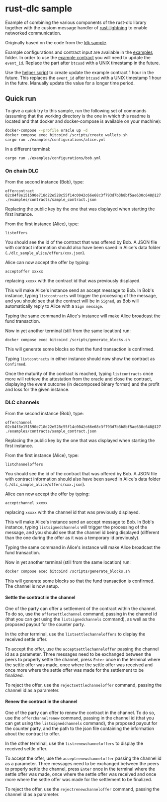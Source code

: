 # rust-dlc sample

Example of combining the various components of the rust-dlc library together with the custom message handler of [rust-lightning](https://github.com/rust-bitcoin/rust-lightning) to enable networked communication.

Originally based on the code from the [ldk sample](https://github.com/lightningdevkit/ldk-sample).

Example configurations and contract input are available in the [examples](./examples) folder.
In order to use the [example contract](./examples/contracts/numerical_contract_input.json) you will need to update the `event_id`.
Replace the part after `btcusd` with a UNIX timestamp in the future.

Use the [helper script](../scripts/gen-sample-offer.sh) to create update the example contract 1 hour in the future. This replaces the `event_id` after `btcusd` with a UNIX timestamp 1 hour in the futre. Manually update the value for a longer time period.


## Quick run

To give a quick try to this sample, run the following set of commands (assuming that the working directory is the one in which this readme is located and that docker and docker-compose is available on your machine):

```bash
docker-compose --profile oracle up -d
docker compose exec bitcoind /scripts/create_wallets.sh
cargo run ./examples/configurations/alice.yml
```

In a different terminal:
```bash
cargo run ./examples/configurations/bob.yml
```

### On chain DLC

From the second instance (Bob), type:
```
offercontract 02c84f8e151590e718d22e528c55f14c0042c66e68c3f793d7b3b8bf5ae630c648@127.0.0.1:9000 ./examples/contracts/sample_contract.json
```
Replacing the public key by the one that was displayed when starting the first instance.

From the first instance (Alice), type:
```
listoffers
```
You should see the id of the contract that was offered by Bob.
A JSON file with contract information should also have been saved in Alice's data folder (`./dlc_sample_alice/offers/xxx.json`).

Alice can now accept the offer by typing:
```
acceptoffer xxxxx
```
replacing `xxxxx` with the contract id that was previously displayed.

This will make Alice's instance send an accept message to Bob.
In Bob's instance, typing `listcontracts` will trigger the processing of the message, and you should see that the contract will be in `Signed`, as Bob will automatically reply to Alice with a `Sign message`.

Typing the same command in Alice's instance will make Alice broadcast the fund transaction.

Now in yet another terminal (still from the same location) run:
```bash
docker compose exec bitcoind /scripts/generate_blocks.sh
```

This will generate some blocks so that the fund transaction is confirmed.

Typing `listcontracts` in either instance should now show the contract as `Confirmed`.

Once the maturity of the contract is reached, typing `listcontracts` once more will retrieve the attestation from the oracle and close the contract, displaying the event outcome (in decomposed binary format) and the profit and loss for the given instance.

### DLC channels

From the second instance (Bob), type:
```
offerchannel 02c84f8e151590e718d22e528c55f14c0042c66e68c3f793d7b3b8bf5ae630c648@127.0.0.1:9000 ./examples/contracts/sample_contract.json
```
Replacing the public key by the one that was displayed when starting the first instance.

From the first instance (Alice), type:
```
listchanneloffers
```
You should see the id of the contract that was offered by Bob.
A JSON file with contract information should also have been saved in Alice's data folder (`./dlc_sample_alice/offers/xxx.json`).

Alice can now accept the offer by typing:
```
acceptchannel xxxxx
```
replacing `xxxxx` with the channel id that was previously displayed.

This will make Alice's instance send an accept message to Bob.
In Bob's instance, typing `listsignedchannels` will trigger the processing of the message, and you should see that the channel id being displayed (different than the one during the offer as it was a temporary id previously).

Typing the same command in Alice's instance will make Alice broadcast the fund transaction.

Now in yet another terminal (still from the same location) run:
```bash
docker compose exec bitcoind /scripts/generate_blocks.sh
```

This will generate some blocks so that the fund transaction is confirmed.
The channel is now setup.

#### Settle the contract in the channel

One of the party can offer a settlement of the contract within the channel.
To do so, use the `offersettlechannel` command, passing in the channel id (that you can get using the `listsignedchannels` command), as well as the proposed payout for the counter party.

In the other terminal, use the `listsettlechanneloffers` to display the received settle offer.

To accept the offer, use the `acceptsettlechanneloffer` passing the channel id as a parameter.
Three messages need to be exchanged between the peers to properly settle the channel, press `Enter` once in the terminal where the settle offer was made, once where the settle offer was received and once more where the settle offer was made for the settlement to be finalized. 

To reject the offer, use the `rejectsettlechanneloffer` command, passing the channel id as a parameter.

#### Renew the contract in the channel

One of the party can offer to renew the contract in the channel.
To do so, use the `offerchannelrenew` command, passing in the channel id (that you can get using the `listsignedchannels` command), the proposed payout for the counter party, and the path to the json file containing the information about the contract to offer.

In the other terminal, use the `listrenewchanneloffers` to display the received settle offer.

To accept the offer, use the `acceptrenewchanneloffer` passing the channel id as a parameter.
Three messages need to be exchanged between the peers to properly settle the channel, press `Enter` once in the terminal where the settle offer was made, once where the settle offer was received and once more where the settle offer was made for the settlement to be finalized. 

To reject the offer, use the `rejectrenewchanneloffer` command, passing the channel id as a parameter.
